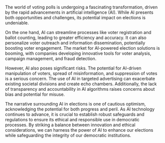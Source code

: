The world of voting polls is undergoing a fascinating transformation, driven by the rapid advancements in artificial intelligence (AI). While AI presents both opportunities and challenges, its potential impact on elections is undeniable.

On the one hand, AI can streamline processes like voter registration and ballot counting, leading to greater efficiency and accuracy. It can also personalize voter outreach and information dissemination, potentially boosting voter engagement. The market for AI-powered election solutions is booming, with companies developing innovative tools for voter analysis, campaign management, and fraud detection.

However, AI also poses significant risks. The potential for AI-driven manipulation of voters, spread of misinformation, and suppression of votes is a serious concern. The use of AI in targeted advertising can exacerbate existing societal divisions and create echo chambers. Additionally, the lack of transparency and accountability in AI algorithms raises concerns about bias and potential for misuse.

The narrative surrounding AI in elections is one of cautious optimism, acknowledging the potential for both progress and peril. As AI technology continues to advance, it is crucial to establish robust safeguards and regulations to ensure its ethical and responsible use in democratic processes. By striking a balance between innovation and ethical considerations, we can harness the power of AI to enhance our elections while safeguarding the integrity of our democratic institutions.